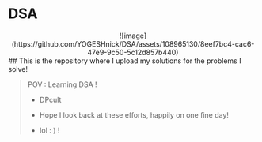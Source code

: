 # DSA
<div id="badges" align="center">
 ![image](https://github.com/YOGESHnick/DSA/assets/108965130/8eef7bc4-cac6-47e9-9c50-5c12d857b440)
</div>
## This is the repository where I upload my solutions for the problems I solve!
 
> POV : Learning DSA !
>
> 
> + DPcult 
> 
> + Hope I look back at these efforts, happily on one fine day!
> + lol : )   !
